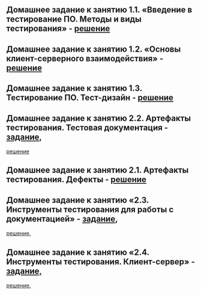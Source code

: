 ## Домашнее задание к занятию 1.1. «Введение в тестирование ПО. Методы и виды тестирования» - [решение](https://docs.google.com/document/d/1ZQNmzXjAJJz5x-fYSo_4dMaDQzTt8G3ZV6UwEAzuH1U/edit?usp=sharing)
## Домашнее задание к занятию 1.2. «Основы клиент-серверного взаимодействия» - [решение](https://docs.google.com/document/d/16MfPc9ZeJKce6SM64DledkfVgN7U_KuXux4_ZmHx8OY/edit?usp=sharing)
## Домашнее задание к занятию 1.3. Тестирование ПО. Тест-дизайн - [решение](https://docs.google.com/document/d/1Rj46NfFAHUKu0jomnNrz1xmGfDF0zyK1dQ27l9QVkBE/edit?usp=sharing)
## Домашнее задание к занятию 2.2. Артефакты тестирования. Тестовая документация - [задание](https://docs.google.com/document/d/1-mkdixjea-l-V8AfFE3xZpM6j14DWyKawUl6XwHJE_4/edit?usp=sharing), 
[решение](https://docs.google.com/spreadsheets/d/1L92D2TKu2hF4vuZEePchy2gG64rtotT9VVepXkq6Jis/edit?usp=sharing)
## Домашнее задание к занятию 2.1. Артефакты тестирования. Дефекты - [решение](https://docs.google.com/document/d/1Ax6NvVgH29u2Nkiy7X3Oe8SERggpYk2AH3mUn7gjw1I/edit?usp=sharing)
## Домашнее задание к занятию «2.3. Инструменты тестирования для работы с документацией» - [задание](https://github.com/netology-code/iqa-homeworks/tree/iqa-12/2.3), 
[решение.](https://docs.google.com/spreadsheets/d/1Fm_CjGHVHxzKb-84GZ5rS-7JukEDUvM2A_IiWvFDcJg/edit?usp=sharing)
## Домашнее задание к занятию «2.4. Инструменты тестирования. Клиент-сервер» - [задание,](https://github.com/netology-code/iqa-homeworks/tree/iqa-12/2.4) 
[решение.](https://docs.google.com/document/d/14Zv_OHklB287RdujALnlItWkQIJm465wS1jsaVlx6cw/edit?usp=sharing)




